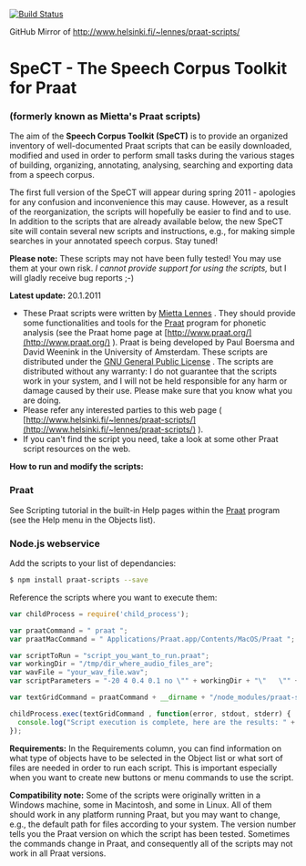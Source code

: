 [![Build Status](https://travis-ci.org/OpenSourceFieldlinguistics/Praat-Scripts.png)](https://travis-ci.org/OpenSourceFieldlinguistics/Praat-Scripts)

GitHub Mirror of http://www.helsinki.fi/~lennes/praat-scripts/ 


# SpeCT - The Speech Corpus Toolkit for Praat
### (formerly known as Mietta's Praat scripts)

The aim of the **Speech Corpus Toolkit (SpeCT)** is to provide an organized inventory of well-documented Praat scripts that can be easily downloaded, modified and used in order to perform small tasks during the various stages of building, organizing, annotating, analysing, searching and exporting data from a speech corpus.

The first full version of the SpeCT will appear during spring 2011 - apologies for any confusion and inconvenience this may cause. However, as a result of the reorganization, the scripts will hopefully be easier to find and to use. In addition to the scripts that are already available below, the new SpeCT site will contain several new scripts and instructions, e.g., for making simple searches in your annotated speech corpus. Stay tuned!


**Please note:**
These scripts may not have been fully tested! You may use them at your own risk.
*I cannot provide support for using the scripts,* but I will gladly receive bug reports ;-)

**Latest update:** 20.1.2011



* These Praat scripts were written by [Mietta Lennes](http://www.helsinki.fi/~lennes) . They should provide some functionalities and tools for the [Praat](http://www.praat.org/) program for phonetic analysis (see the Praat home page at [http://www.praat.org/](http://www.praat.org/) ). Praat is being developed by Paul Boersma and David Weenink in the University of Amsterdam.
These scripts are distributed under the [GNU General Public License](http://www.gnu.org/licenses/gpl.txt) . The scripts are distributed without any warranty: I do not guarantee that the scripts work in your system, and I will not be held responsible for any harm or damage caused by their use. Please make sure that you know what you are doing.
* Please refer any interested parties to this web page ( [http://www.helsinki.fi/~lennes/praat-scripts/](http://www.helsinki.fi/~lennes/praat-scripts/) ).
* If you can't find the script you need, take a look at some other Praat script resources on the web.

**How to run and modify the scripts:**

### Praat
See Scripting tutorial in the built-in Help pages within the [Praat](http://www.praat.org/) program (see the Help menu in the Objects list). 
 
### Node.js webservice

Add the scripts to your list of dependancies:

```bash
$ npm install praat-scripts --save
```

Reference the scripts where you want to execute them:

```js
var childProcess = require('child_process');

var praatCommand = " praat ";
var praatMacCommand = " Applications/Praat.app/Contents/MacOS/Praat ";

var scriptToRun = "script_you_want_to_run.praat";
var workingDir = "/tmp/dir_where_audio_files_are";
var wavFile = "your_wav_file.wav";
var scriptParameters = "-20 4 0.4 0.1 no \"" + workingDir + "\"   \"" + wavFile + "\"";

var textGridCommand = praatCommand + __dirname + "/node_modules/praat-scripts/" + scriptToRun + "  " + scriptParameters; //+ " 2>&1 ";

childProcess.exec(textGridCommand , function(error, stdout, stderr) {
  console.log("Script execution is complete, here are the results: " + stdout);
});

```

**Requirements:** In the Requirements column, you can find information on what type of objects have to be selected in the Object list or what sort of files are needed in order to run each script. This is important especially when you want to create new buttons or menu commands to use the script.

**Compatibility note:** Some of the scripts were originally written in a Windows machine, some in Macintosh, and some in Linux. All of them should work in any platform running Praat, but you may want to change, e.g., the default path for files according to your system. The version number tells you the Praat version on which the script has been tested. Sometimes the commands change in Praat, and consequently all of the scripts may not work in all Praat versions.


